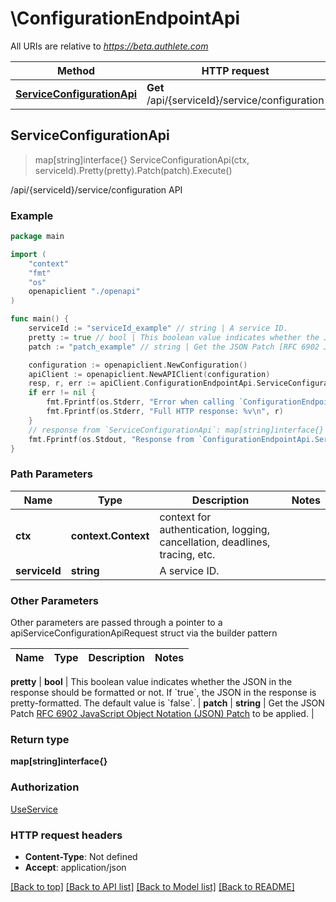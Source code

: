 # \ConfigurationEndpointApi

All URIs are relative to *https://beta.authlete.com*

Method | HTTP request | Description
------------- | ------------- | -------------
[**ServiceConfigurationApi**](ConfigurationEndpointApi.md#ServiceConfigurationApi) | **Get** /api/{serviceId}/service/configuration | /api/{serviceId}/service/configuration API



## ServiceConfigurationApi

> map[string]interface{} ServiceConfigurationApi(ctx, serviceId).Pretty(pretty).Patch(patch).Execute()

/api/{serviceId}/service/configuration API



### Example

```go
package main

import (
    "context"
    "fmt"
    "os"
    openapiclient "./openapi"
)

func main() {
    serviceId := "serviceId_example" // string | A service ID.
    pretty := true // bool | This boolean value indicates whether the JSON in the response should be formatted or not. If `true`, the JSON in the response is pretty-formatted. The default value is `false`. (optional)
    patch := "patch_example" // string | Get the JSON Patch [RFC 6902 JavaScript Object Notation (JSON) Patch](https://www.rfc-editor.org/rfc/rfc6902) to be applied. (optional)

    configuration := openapiclient.NewConfiguration()
    apiClient := openapiclient.NewAPIClient(configuration)
    resp, r, err := apiClient.ConfigurationEndpointApi.ServiceConfigurationApi(context.Background(), serviceId).Pretty(pretty).Patch(patch).Execute()
    if err != nil {
        fmt.Fprintf(os.Stderr, "Error when calling `ConfigurationEndpointApi.ServiceConfigurationApi``: %v\n", err)
        fmt.Fprintf(os.Stderr, "Full HTTP response: %v\n", r)
    }
    // response from `ServiceConfigurationApi`: map[string]interface{}
    fmt.Fprintf(os.Stdout, "Response from `ConfigurationEndpointApi.ServiceConfigurationApi`: %v\n", resp)
}
```

### Path Parameters


Name | Type | Description  | Notes
------------- | ------------- | ------------- | -------------
**ctx** | **context.Context** | context for authentication, logging, cancellation, deadlines, tracing, etc.
**serviceId** | **string** | A service ID. | 

### Other Parameters

Other parameters are passed through a pointer to a apiServiceConfigurationApiRequest struct via the builder pattern


Name | Type | Description  | Notes
------------- | ------------- | ------------- | -------------

 **pretty** | **bool** | This boolean value indicates whether the JSON in the response should be formatted or not. If &#x60;true&#x60;, the JSON in the response is pretty-formatted. The default value is &#x60;false&#x60;. | 
 **patch** | **string** | Get the JSON Patch [RFC 6902 JavaScript Object Notation (JSON) Patch](https://www.rfc-editor.org/rfc/rfc6902) to be applied. | 

### Return type

**map[string]interface{}**

### Authorization

[UseService](../README.md#UseService)

### HTTP request headers

- **Content-Type**: Not defined
- **Accept**: application/json

[[Back to top]](#) [[Back to API list]](../README.md#documentation-for-api-endpoints)
[[Back to Model list]](../README.md#documentation-for-models)
[[Back to README]](../README.md)

